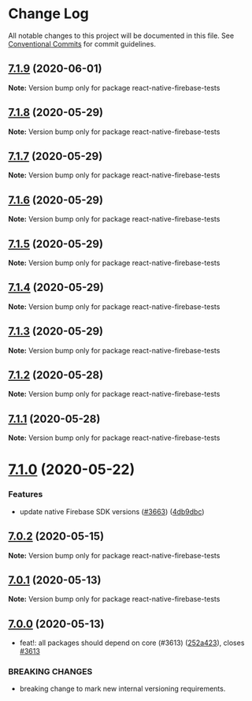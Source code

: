 # Change Log

All notable changes to this project will be documented in this file.
See [Conventional Commits](https://conventionalcommits.org) for commit guidelines.

## [7.1.9](https://github.com/invertase/react-native-firebase/compare/react-native-firebase-tests@7.1.8...react-native-firebase-tests@7.1.9) (2020-06-01)

**Note:** Version bump only for package react-native-firebase-tests





## [7.1.8](https://github.com/invertase/react-native-firebase/compare/react-native-firebase-tests@7.1.7...react-native-firebase-tests@7.1.8) (2020-05-29)

**Note:** Version bump only for package react-native-firebase-tests





## [7.1.7](https://github.com/invertase/react-native-firebase/compare/react-native-firebase-tests@7.1.6...react-native-firebase-tests@7.1.7) (2020-05-29)

**Note:** Version bump only for package react-native-firebase-tests





## [7.1.6](https://github.com/invertase/react-native-firebase/compare/react-native-firebase-tests@7.1.5...react-native-firebase-tests@7.1.6) (2020-05-29)

**Note:** Version bump only for package react-native-firebase-tests





## [7.1.5](https://github.com/invertase/react-native-firebase/compare/react-native-firebase-tests@7.1.4...react-native-firebase-tests@7.1.5) (2020-05-29)

**Note:** Version bump only for package react-native-firebase-tests





## [7.1.4](https://github.com/invertase/react-native-firebase/compare/react-native-firebase-tests@7.1.3...react-native-firebase-tests@7.1.4) (2020-05-29)

**Note:** Version bump only for package react-native-firebase-tests





## [7.1.3](https://github.com/invertase/react-native-firebase/compare/react-native-firebase-tests@7.1.2...react-native-firebase-tests@7.1.3) (2020-05-29)

**Note:** Version bump only for package react-native-firebase-tests





## [7.1.2](https://github.com/invertase/react-native-firebase/compare/react-native-firebase-tests@7.1.1...react-native-firebase-tests@7.1.2) (2020-05-28)

**Note:** Version bump only for package react-native-firebase-tests





## [7.1.1](https://github.com/invertase/react-native-firebase/compare/react-native-firebase-tests@7.1.0...react-native-firebase-tests@7.1.1) (2020-05-28)

**Note:** Version bump only for package react-native-firebase-tests





# [7.1.0](https://github.com/invertase/react-native-firebase/compare/react-native-firebase-tests@7.0.2...react-native-firebase-tests@7.1.0) (2020-05-22)


### Features

* update native Firebase SDK versions ([#3663](https://github.com/invertase/react-native-firebase/issues/3663)) ([4db9dbc](https://github.com/invertase/react-native-firebase/commit/4db9dbc3ec20bf96de0efad15000f00b41e4a799))





## [7.0.2](https://github.com/invertase/react-native-firebase/compare/react-native-firebase-tests@7.0.1...react-native-firebase-tests@7.0.2) (2020-05-15)

**Note:** Version bump only for package react-native-firebase-tests





## [7.0.1](https://github.com/invertase/react-native-firebase/compare/react-native-firebase-tests@7.0.0...react-native-firebase-tests@7.0.1) (2020-05-13)

**Note:** Version bump only for package react-native-firebase-tests





## [7.0.0](https://github.com/invertase/react-native-firebase/compare/react-native-firebase-tests@7.0.0...react-native-firebase-tests@7.0.0) (2020-05-13)


* feat!: all packages should depend on core (#3613) ([252a423](https://github.com/invertase/react-native-firebase/commit/252a4239e98a0f2a55c4afcd2d82e4d5f97e65e9)), closes [#3613](https://github.com/invertase/react-native-firebase/issues/3613)


### BREAKING CHANGES

* breaking change to mark new internal versioning requirements.
